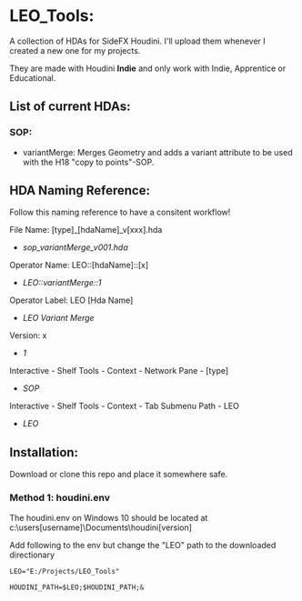 # LEO_Tools:
A collection of HDAs for SideFX Houdini.
I'll upload them whenever I created a new one for my projects.

They are made with Houdini **Indie** and only work with Indie, Apprentice or Educational.

## List of current HDAs:
### SOP:
* variantMerge: Merges Geometry and adds a variant attribute to be used with the H18 "copy to points"-SOP.


## HDA Naming Reference:
Follow this naming reference to have a consitent workflow!


File Name: [type]_[hdaName]_v[xxx].hda

  * *sop_variantMerge_v001.hda*

Operator Name: LEO::[hdaName]::[x]

  * *LEO::variantMerge::1*

Operator Label: LEO [Hda Name]

  * *LEO Variant Merge*

Version: x

  * *1*

Interactive - Shelf Tools - Context - Network Pane - [type]

  * *SOP*

Interactive - Shelf Tools - Context - Tab Submenu Path - LEO

  * *LEO*

## Installation:
Download or clone this repo and place it somewhere safe.

### Method 1: houdini.env
The houdini.env on Windows 10 should be located at c:\users\[username]\Documents\houdini[version]

Add following to the env but change the "LEO" path to the downloaded directionary

```
LEO="E:/Projects/LEO_Tools"

HOUDINI_PATH=$LEO;$HOUDINI_PATH;&
```


